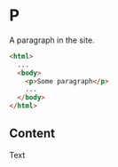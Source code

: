 # P
A paragraph in the site.

```html
<html>
  ...
  <body>
    <p>Some paragraph</p>
    ...
  </body>
</html>
```

## Content
Text